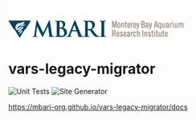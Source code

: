 ![MBARI logo](src/docs/_assets/images/logo-mbari-3b.png)

# vars-legacy-migrator

![Unit Tests](https://github.com/mbari-org/vars-legacy-migrator/actions/workflows/test.yml/badge.svg) ![Site Generator](https://github.com/mbari-org/vars-legacy-migrator/actions/workflows/docs.yml/badge.svg)

<https://mbari-org.github.io/vars-legacy-migrator/docs>
